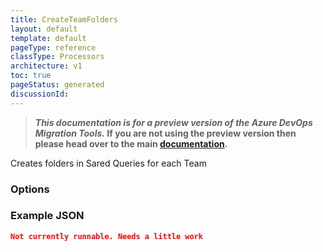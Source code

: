 ```yaml
---
title: CreateTeamFolders
layout: default
template: default
pageType: reference
classType: Processors
architecture: v1
toc: true
pageStatus: generated
discussionId: 
---
```



>**_This documentation is for a preview version of the Azure DevOps Migration Tools._ If you are not using the preview version then please head over to the main [documentation](https://nkdagility.com/docs/azure-devops-migration-tools).**

Creates folders in Sared Queries for each Team

### Options

<Options>

### Example JSON

```JSON
Not currently runnable. Needs a little work
```